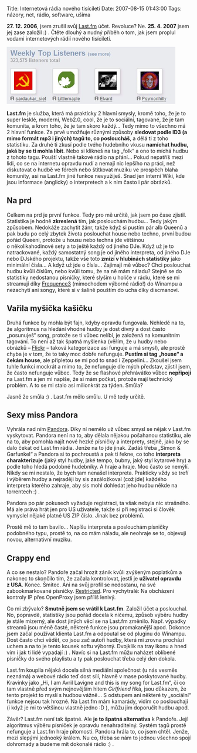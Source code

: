 Title: Internetová rádia nového tisíciletí
Date: 2007-08-15 01:43:00
Tags: názory, net, rádio, software, ušima

**27. 12. 2006**, jsem zrušil svůj [Last.fm](http://www.last.fm) účet. Revoluce? Ne. **25. 4. 2007** jsem jej zase založil :) . Čtěte dlouhý a nudný příběh o tom, jak jsem proplul vodami internetových rádií nového tisíciletí.

![Last.fm](images/3.jpg)

**Last.fm** je služba, která má prakticky 2 hlavní smysly, kromě toho, že je to super lesklé, moderní, Web2.0, cool, že je to sociální, tagované, že je tam komunita, a krom toho, že je tam skoro každý… Tedy mimo to všechno má 2 hlavní funkce. Za prvé umožňuje různými způsoby **sledovat podle ID3 (a mimo formát mp3 i jiných) tagů to, co posloucháš**, a dělá ti z toho statistiku. Za druhé ti zkusí podle tvého hudebního vkusu **namíchat hudbu, jaká by se ti mohla líbit**. Nebo si klikneš na tag „folk“ a ono to míchá hudbu z tohoto tagu. Pouští vlastně takové rádio na přání… Pokud nepatříš mezi lidi, co se na internetu opravdu nudí a nemají nic lepšího na práci, než diskutovat o hudbě ve fórech nebo štítkovat muziku ve prospěch blaha komunity, asi na Last.fm jiné funkce nevyužiješ. Snad jen interní Wiki, kde jsou informace (anglicky) o interpretech a k nim často i pár obrázků.

## Na prd

Celkem na prd je první funkce. Tedy pro mě určitě, jak jsem po čase zjistil. Statistika je hodně **zkreslená** tím, jak poslouchám hudbu… Tedy jakým způsobem. Nedokáže zachytit žánr, takže když si pustím pár alb Queenů a pak budu po celý zbytek života poslouchat house nebo techno, první budou pořád Queeni, protože u housu nebo techna jde většinou o několikahodinové sety a to ještě každý od jiného DJe. Když už je to natrackované, každý samostatný song je od jiného interpreta, od jiného DJe nebo DJského projektu, takže vše toto **zmizí v hlubinách statistiky** jako minimální čísla… A když už jde o čísla… Zajímají mě vůbec? Chci poslouchat hudbu kvůli číslům, nebo kvůli tomu, že na ně mám náladu? Stejně se do statistiky nedostanou písničky, které slyším u holiče v rádiu, které se mi streamují díky [Frequence3](http://www.frequence3.fr) (mimochodem výborné rádio!) do Winampu a nezachytí ani songy, které si v šalině pouštím do ucha díky discmanovi.

## Vařila myšička kašičku

Druhá funkce by mohla být fajn, kdyby opravdu fungovala. Nehledě na to, že algoritmus na hledání vhodné hudby je dost divný a dost často „posunuješ“ song, protože se ti vůbec nelíbí, je založená na komunitním tagování. To není až tak špatná myšlenka (věřím, že u hudby nebo obrázků – [Flickr](http://www.flickr.com) – taková kategorizace asi funguje a má smysl), ale prostě chyba je v tom, že to taky moc dobře nefunguje. **Pustím si tag „house“ a čekám house**, ale připletou se mi pod to snad i Zeppelini… Zkoušel jsem tuhle funkci mockrát a mimo to, že nefunguje dle mých představ, zjistil jsem, že často nefunguje vůbec. Tedy že se flashové přehrávátko vůbec **nepřipojí** na Last.fm a jen mi napíše, že si mám počkat, protože mají technický problém. A to se mi stalo asi milionkrát za týden. Smůla?

Jasně že smůla :) . Last.fm mělo smůlu. U mě tedy určitě.

## Sexy miss Pandora

Vyhrála nad ním [Pandora](http://www.pandora.com/). Díky ní nemělo už vůbec smysl se nějak v Last.fm vyskytovat. Pandora není na to, aby dělala nějakou pošahanou statistiku, ale na to, aby pomohla najít nové hezké písničky a interprety, stejně, jako by se dalo čekat od Last.fm rádia. Jenže na to jde jinak. Zadáš třeba „Simon & Garfunkel“ a Pandora si to pochroustá a pak ti řekne, co toho **interpreta charakterizuje** (jaký styl hudby, jaké tempo, bubny, jaký styl kytarové hry) a podle toho hledá podobné hudebníky. A hraje a hraje. Moc často se nemýlí. Nikdy se mi nestalo, že bych tam nenašel interpreta. Prakticky vždy se trefí i výběrem hudby a nejraději by sis zazáložkoval (což jde) každého interpreta kterého zahraje, aby sis mohl dohledat jeho hudbu někde na torrentech :) .

Pandora po pár pokusech vyžaduje registraci, ta však nebyla nic strašného. Má ale práva hrát jen pro US uživatele, takže si při registraci si člověk vymyslel nějaké platné US ZIP číslo. Jinak bez problémů.

Prostě mě to tam bavilo… Napíšu interpreta a poslouchám písničky podobného typu, prostě to, na co mám náladu, ale neohraje se to, objevuji novou, alternativní muziku.

## Crappy end

A co se nestalo? Pandoře začal hrozit zánik kvůli zvýšeným poplatkům a nakonec to skončilo tím, že začala kontrolovat, jestli je **uživatel opravdu z USA**. Konec. Šmitec. Ani na svůj profil se nedostanu, na své zabookmarkované písničky. [Restricted](http://www.pandora.com/restricted). Pro vychytralé: Na obcházení kontroly IP přes OpenProxy jsem příliš lenivý.

Co mi zbývalo? **Smutně jsem se vrátil k Last.fm**. Založil účet a poslouchal. No, popravdě, statistiky jsou pořád docela k ničemu, způsob výběru hudby je stále mizerný, ale dost jiných věcí se na Last.fm změnilo. Např. výpadky streamů jsou méně časté, některé funkce jsou promakanější apod. Dokonce jsem začal používat klienta Last.fm a odpoutal se od pluginu do Winampu. Dost často chci vědět, co jsou zač autoři hudby, která mi zrovna prochází uchem a na to je tento kousek softu výborný. Dvojklik na tray ikonu a hned vím i jak ti lidé vypadají :) . Navíc si na Last.fm můžu naházet oblíbené písničky do svého playlistu a ty pak poslouchat třeba celý den
dokola.

Last.fm koupila nějaká docela silná mediální společnost (u nás vesměs neznámá) a webové rádio teď dost sílí, hlavně v mase poskytované hudby. Kravinky jako „Hi, I am Avril Lavigne and this is my song for Last.fm“, či co tam vlastně před svým nejnovějším hitem *Girlfriend* říká, jsou důkazem, že tento projekt to myslí s hudbou vážně… S odstupem ani některé ty „sociální“ funkce nejsou tak hrozné. Na Last.fm mám kamarády, vidím co poslouchají (i když je mi to většinou vlastně jedno :D ), můžu jim doporučit hudbu apod.

Závěr? Last.fm není tak špatné. Ale **je to špatná alternativa** k Pandoře. Její algoritmus výběru písniček je opravdu nenahraditelný. Systém tagů prostě nefunguje a Last.fm hraje pitomosti. Pandora hrála to, co jsem chtěl. Jenže, mezi slepými jednooký králem. Nu co, třeba se nám to jednou všechno spojí dohromady a budeme mít dokonalé rádio :) .